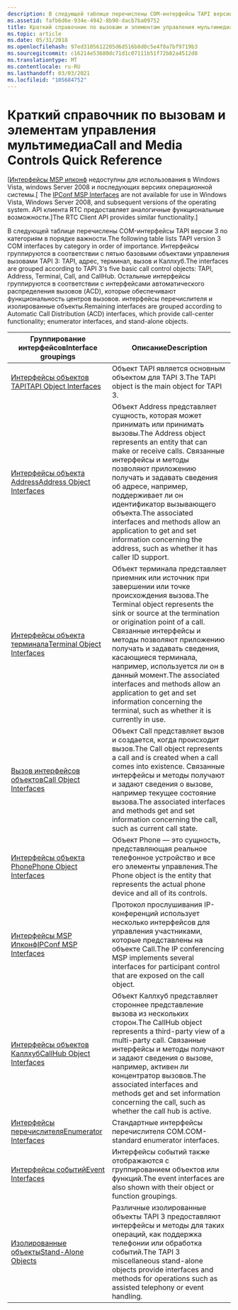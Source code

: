 ```yaml
---
description: В следующей таблице перечислены COM-интерфейсы TAPI версии 3 по категориям в порядке важности.
ms.assetid: fafb6d6e-934e-4942-8b90-dacb7ba09752
title: Краткий справочник по вызовам и элементам управления мультимедиа
ms.topic: article
ms.date: 05/31/2018
ms.openlocfilehash: 97ed3105612205d6d516b8d0c5e4f0a7bf9719b3
ms.sourcegitcommit: c16214e53680dc71d1c07111b51f72b82a4512d8
ms.translationtype: MT
ms.contentlocale: ru-RU
ms.lasthandoff: 03/03/2021
ms.locfileid: "105684752"
---
```

# <a name="call-and-media-controls-quick-reference"></a><span data-ttu-id="434d4-103">Краткий справочник по вызовам и элементам управления мультимедиа</span><span class="sxs-lookup"><span data-stu-id="434d4-103">Call and Media Controls Quick Reference</span></span>

<span data-ttu-id="434d4-104">\[[Интерфейсы MSP ипконф](ipconf-msp-interfaces.md) недоступны для использования в Windows Vista, windows Server 2008 и последующих версиях операционной системы.</span><span class="sxs-lookup"><span data-stu-id="434d4-104">\[ The [IPConf MSP Interfaces](ipconf-msp-interfaces.md) are not available for use in Windows Vista, Windows Server 2008, and subsequent versions of the operating system.</span></span> <span data-ttu-id="434d4-105">API клиента RTC предоставляет аналогичные функциональные возможности.\]</span><span class="sxs-lookup"><span data-stu-id="434d4-105">The RTC Client API provides similar functionality.\]</span></span>

<span data-ttu-id="434d4-106">В следующей таблице перечислены COM-интерфейсы TAPI версии 3 по категориям в порядке важности.</span><span class="sxs-lookup"><span data-stu-id="434d4-106">The following table lists TAPI version 3 COM interfaces by category in order of importance.</span></span> <span data-ttu-id="434d4-107">Интерфейсы группируются в соответствии с пятью базовыми объектами управления вызовами TAPI 3: TAPI, адрес, терминал, вызов и Каллхуб.</span><span class="sxs-lookup"><span data-stu-id="434d4-107">The interfaces are grouped according to TAPI 3's five basic call control objects: TAPI, Address, Terminal, Call, and CallHub.</span></span> <span data-ttu-id="434d4-108">Остальные интерфейсы группируются в соответствии с интерфейсами автоматического распределения вызовов (ACD), которые обеспечивают функциональность центров вызовов. интерфейсы перечислителя и изолированные объекты.</span><span class="sxs-lookup"><span data-stu-id="434d4-108">Remaining interfaces are grouped according to Automatic Call Distribution (ACD) interfaces, which provide call-center functionality; enumerator interfaces, and stand-alone objects.</span></span>



| <span data-ttu-id="434d4-109">Группирование интерфейсов</span><span class="sxs-lookup"><span data-stu-id="434d4-109">Interface groupings</span></span>                                          | <span data-ttu-id="434d4-110">Описание</span><span class="sxs-lookup"><span data-stu-id="434d4-110">Description</span></span>                                                                                                                                                                                                                                                 |
|--------------------------------------------------------------|-------------------------------------------------------------------------------------------------------------------------------------------------------------------------------------------------------------------------------------------------------------|
| [<span data-ttu-id="434d4-111">Интерфейсы объектов TAPI</span><span class="sxs-lookup"><span data-stu-id="434d4-111">TAPI Object Interfaces</span></span>](tapi-object-interfaces.md)         | <span data-ttu-id="434d4-112">Объект TAPI является основным объектом для TAPI 3.</span><span class="sxs-lookup"><span data-stu-id="434d4-112">The TAPI object is the main object for TAPI 3.</span></span>                                                                                                                                                                                                              |
| [<span data-ttu-id="434d4-113">Интерфейсы объекта Address</span><span class="sxs-lookup"><span data-stu-id="434d4-113">Address Object Interfaces</span></span>](address-object-interfaces.md)   | <span data-ttu-id="434d4-114">Объект Address представляет сущность, которая может принимать или принимать вызовы.</span><span class="sxs-lookup"><span data-stu-id="434d4-114">The Address object represents an entity that can make or receive calls.</span></span> <span data-ttu-id="434d4-115">Связанные интерфейсы и методы позволяют приложению получать и задавать сведения об адресе, например, поддерживает ли он идентификатор вызывающего объекта.</span><span class="sxs-lookup"><span data-stu-id="434d4-115">The associated interfaces and methods allow an application to get and set information concerning the address, such as whether it has caller ID support.</span></span>                             |
| [<span data-ttu-id="434d4-116">Интерфейсы объекта терминала</span><span class="sxs-lookup"><span data-stu-id="434d4-116">Terminal Object Interfaces</span></span>](terminal-object-interfaces.md) | <span data-ttu-id="434d4-117">Объект терминала представляет приемник или источник при завершении или точке происхождения вызова.</span><span class="sxs-lookup"><span data-stu-id="434d4-117">The Terminal object represents the sink or source at the termination or origination point of a call.</span></span> <span data-ttu-id="434d4-118">Связанные интерфейсы и методы позволяют приложению получать и задавать сведения, касающиеся терминала, например, используется ли он в данный момент.</span><span class="sxs-lookup"><span data-stu-id="434d4-118">The associated interfaces and methods allow an application to get and set information concerning the terminal, such as whether it is currently in use.</span></span> |
| [<span data-ttu-id="434d4-119">Вызов интерфейсов объектов</span><span class="sxs-lookup"><span data-stu-id="434d4-119">Call Object Interfaces</span></span>](call-object-interfaces.md)         | <span data-ttu-id="434d4-120">Объект Call представляет вызов и создается, когда происходит вызов.</span><span class="sxs-lookup"><span data-stu-id="434d4-120">The Call object represents a call and is created when a call comes into existence.</span></span> <span data-ttu-id="434d4-121">Связанные интерфейсы и методы получают и задают сведения о вызове, например текущее состояние вызова.</span><span class="sxs-lookup"><span data-stu-id="434d4-121">The associated interfaces and methods get and set information concerning the call, such as current call state.</span></span>                                                           |
| [<span data-ttu-id="434d4-122">Интерфейсы объекта Phone</span><span class="sxs-lookup"><span data-stu-id="434d4-122">Phone Object Interfaces</span></span>](phone-object-interfaces.md)       | <span data-ttu-id="434d4-123">Объект Phone — это сущность, представляющая реальное телефонное устройство и все его элементы управления.</span><span class="sxs-lookup"><span data-stu-id="434d4-123">The Phone object is the entity that represents the actual phone device and all of its controls.</span></span>                                                                                                                                                             |
| [<span data-ttu-id="434d4-124">Интерфейсы MSP Ипконф</span><span class="sxs-lookup"><span data-stu-id="434d4-124">IPConf MSP Interfaces</span></span>](ipconf-msp-interfaces.md)           | <span data-ttu-id="434d4-125">Протокол прослушивания IP-конференций использует несколько интерфейсов для управления участниками, которые представлены на объекте Call.</span><span class="sxs-lookup"><span data-stu-id="434d4-125">The IP conferencing MSP implements several interfaces for participant control that are exposed on the call object.</span></span>                                                                                                                                          |
| [<span data-ttu-id="434d4-126">Интерфейсы объектов Каллхуб</span><span class="sxs-lookup"><span data-stu-id="434d4-126">CallHub Object Interfaces</span></span>](callhub-object-interfaces.md)   | <span data-ttu-id="434d4-127">Объект Каллхуб представляет стороннее представление вызова из нескольких сторон.</span><span class="sxs-lookup"><span data-stu-id="434d4-127">The CallHub object represents a third-party view of a multi-party call.</span></span> <span data-ttu-id="434d4-128">Связанные интерфейсы и методы получают и задают сведения о вызове, например, активен ли концентратор вызовов.</span><span class="sxs-lookup"><span data-stu-id="434d4-128">The associated interfaces and methods get and set information concerning the call, such as whether the call hub is active.</span></span>                                                          |
| [<span data-ttu-id="434d4-129">Интерфейсы перечислителя</span><span class="sxs-lookup"><span data-stu-id="434d4-129">Enumerator Interfaces</span></span>](enumerator-interfaces.md)           | <span data-ttu-id="434d4-130">Стандартные интерфейсы перечислителя COM.</span><span class="sxs-lookup"><span data-stu-id="434d4-130">COM-standard enumerator interfaces.</span></span>                                                                                                                                                                                                                         |
| [<span data-ttu-id="434d4-131">Интерфейсы событий</span><span class="sxs-lookup"><span data-stu-id="434d4-131">Event Interfaces</span></span>](./event-interfaces.md)            | <span data-ttu-id="434d4-132">Интерфейсы событий также отображаются с группированием объектов или функций.</span><span class="sxs-lookup"><span data-stu-id="434d4-132">The event interfaces are also shown with their object or function groupings.</span></span>                                                                                                                                                                                |
| [<span data-ttu-id="434d4-133">Изолированные объекты</span><span class="sxs-lookup"><span data-stu-id="434d4-133">Stand-Alone Objects</span></span>](stand-alone-objects.md)               | <span data-ttu-id="434d4-134">Различные изолированные объекты TAPI 3 предоставляют интерфейсы и методы для таких операций, как поддержка телефонии или обработка событий.</span><span class="sxs-lookup"><span data-stu-id="434d4-134">The TAPI 3 miscellaneous stand-alone objects provide interfaces and methods for operations such as assisted telephony or event handling.</span></span>                                                                                                                    |



 

 

 
